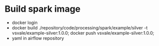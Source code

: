 # Build spark image
- docker login
- docker build ./repository/code/processing/spark/example/silver -t vsvale/example-silver:1.0.0; docker push vsvale/example-silver:1.0.0;
- yaml in airflow repository